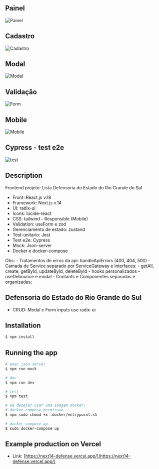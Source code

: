 ## Painel

![Painel](https://cdn.discordapp.com/attachments/1083115321935798314/1172250664961851514/painel.png?ex=65fc8501&is=65ea1001&hm=bc4423308fc92dfa87323c39cc3802edd5a96e12dd8461429558796bf00ccb86&)

## Cadastro

![Cadastro](https://cdn.discordapp.com/attachments/1083115321935798314/1172256551260659804/cadastro.png?ex=65f34ffd&is=65e0dafd&hm=3ac88024f2636ae49c3d0a94da2c750ec5e15519e07ad801641fde61f8414c8c&)

## Modal

![Modal](https://cdn.discordapp.com/attachments/1083115321935798314/1172263310717091881/image.png?ex=65f35648&is=65e0e148&hm=990986fd218bf93a06a78179c322ec5e8015b9eee2ba0db2a9ce2fe9212bf4c3&)

## Validação

![Form](https://cdn.discordapp.com/attachments/1083115321935798314/1172476952175706113/modal-validate.png?ex=65f41d40&is=65e1a840&hm=a1b6a129383b0cead25363cb282cb0fcecb05e8da7d0e903380103a31f4eb434&)

## Mobile

![Mobile](https://cdn.discordapp.com/attachments/1083115321935798314/1172271386786545695/painel-phone.png?ex=65f35dce&is=65e0e8ce&hm=ed61e4de924b6f654d38d20863d19062c587003e338d2fc02ed342629769b96d&)

## Cypress - test e2e

![test](https://cdn.discordapp.com/attachments/1083115321935798314/1185256949596565554/image.png?ex=658ef38d&is=657c7e8d&hm=dccc17f571e6ba586475d9d13e47939e38ca1696b8cfb64b6b9a089b5f627e5b&)

## Description

Frontend projeto: Lista Defensoria do Estado do Rio Grande do Sul
- Front: React.js v.18
- Framework: Next.js v.14
- UI: radix-ui
- Icons: lucide-react
- CSS: tailwind - Responsible (Mobile)
- Validation: useForm e zod
- Gerenciamento de estado: zustand
- Test-unitario: Jest 
- Test e2e: Cypress
- Mock: Json-server
- Docker e docker-compose

Obs: - Tratamentos de erros da api: handleApiErrors (400, 404, 500)
     - Camada de Service separado por ServiceGateway e interfaces:
        - getAll, create, getById, updateById, deleteById
     - hooks personalizados
        - useDebounce e modal
     - Contants e Componentes separadas e organizadas;   

## Defensoria do Estado do Rio Grande do Sul
 - CRUD: Modal e Form inputs use radix-ui 

## Installation

```bash
$ npm install
```

## Running the app

```bash
# exec json-server
$ npm run mock

# dev
$ npm run dev

# test
$ npm test

# se desejar usar uma imagem docker: 
# docker-compose permissao
$ npm sudo chmod +x .docker/entrypoint.sh

# docker-compose up
$ sudo docker-compose up

```

## Example production on Vercel

- Link: [https://next14-defense.vercel.app/](https://next14-defense.vercel.app/)
